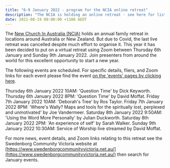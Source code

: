```yaml
---
title: "6-9 January 2022 - program for the NCIA online retreat"
description: "The NCIA is holding an online retreat - see here for list of events"
date: 2021-08-19 00:00:00 +1100 AEDT
---
```


The [New Church In Australia (NCIA)](http://newchurch.net.au/) holds an annual family retreat in locations around Australia or New Zealand. But due to Covid, the last live retreat was cancelled despite much effort to organise it. This year it has been decided to put on a virtual retreat using Zoom between Thursday 6th January and Sunday 9th January 2022. Join presenters from around the world for this excellent opportunity to start a new year.

The following events are scheduled. For specific details, fliers, and Zoom links for each event please find the event [on the 'events' pages by clicking here](https://swedenborg.com.au/events/).

Thursday 6th January 2022 10AM: 'Question Time' by Dick Keyworth.
Thursday 6th January 2022 8PM: 'Question Time' by David Moffat.
Friday 7th January 2022 10AM: 'Deborah's Tree' by Ros Taylor.
Friday 7th January 2022 8PM: 'Where's Wally? Maps and tools for the spiritually lost, perplexed and unmotivated' by Joe Vandermeer.
Saturday 8th January 2022 9:50AM: 'Using the Word More Personally' by Julian Duckworth.
Saturday 8th January 2022 2PM: 'An experience of self' by Sarah Walker.
Sunday 9th January 2022 10:30AM: Service of Worship live streamed by David Moffat.

For more news, event details, and Zoom links relating to this retreat see the Swedenborg Community Victoria website at [https://www.swedenborgcommunityvictoria.net.au/](https://www.swedenborgcommunityvictoria.net.au/) then search for January events.
